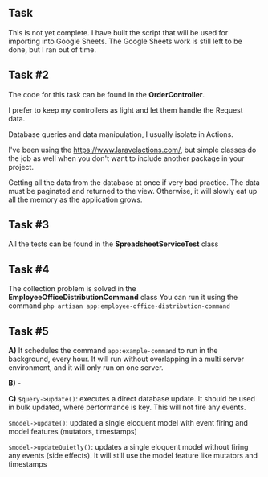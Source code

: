 ## Task #
This is not yet complete. I have built the script that will be used for importing into Google Sheets.
The Google Sheets work is still left to be done, but I ran out of time.

## Task #2
The code for this task can be found in the **OrderController**.

I prefer to keep my controllers as light and let them handle the Request data.

Database queries and data manipulation, I usually isolate in Actions.

I've been using the https://www.laravelactions.com/, but simple classes do the job as well when you don't want to include another package in your project.

Getting all the data from the database at once if very bad practice. The data must be paginated and returned to the view.
Otherwise, it will slowly eat up all the memory as the application grows.

## Task #3
All the tests can be found in the **SpreadsheetServiceTest** class

## Task #4
The collection problem is solved in the **EmployeeOfficeDistributionCommand** class
You can run it using the command `php artisan app:employee-office-distribution-command`

## Task #5
**A)** It schedules the command `app:example-command` to run in the background, every hour. 
It will run without overlapping in a multi server environment, and it will only run on one server.

**B)** -

**C)** `$query->update()`: executes a direct database update. 
It should be used in bulk updated, where performance is key. This will not fire any events. 

`$model->update()`: updated a single eloquent model with event firing and model features (mutators, timestamps)

`$model->updateQuietly()`: updates a single eloquent model without firing any events (side effects).
It will still use the model feature like mutators and timestamps

